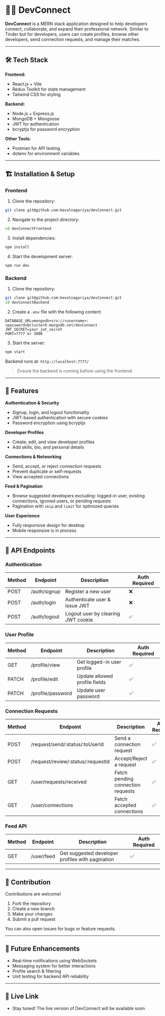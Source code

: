 # 👩‍💻 DevConnect

**DevConnect** is a MERN stack application designed to help developers connect, collaborate, and expand their professional network. Similar to Tinder but for developers, users can create profiles, browse other developers, send connection requests, and manage their matches.

---

## 🛠 Tech Stack

**Frontend:**
- React.js + Vite  
- Redux Toolkit for state management  
- Tailwind CSS for styling  

**Backend:**
- Node.js + Express.js  
- MongoDB + Mongoose  
- JWT for authentication  
- bcryptjs for password encryption  

**Other Tools:**
- Postman for API testing  
- dotenv for environment variables  

---

## 🏗️ Installation & Setup

### Frontend
1. Clone the repository:  
```bash
git clone git@github.com:kevalnagariya/devConnect.git
```
2. Navigate to the project directory:  
```bash
cd devConnectFrontend
```
3. Install dependencies:  
```bash
npm install
```
4. Start the development server:  
```bash
npm run dev
```

### Backend
1. Clone the repository:  
```bash
git clone git@github.com:kevalnagariya/devConnect.git
cd devConnectBackend
```
2. Create a `.env` file with the following content:  
```env
DATABASE_URL=mongodb+srv://<username>:<password>@cluster0.mongodb.net/devConnect
JWT_SECRET=your_jwt_secret
PORT=7777 or 3000
```
3. Start the server:  
```bash
npm start
```
Backend runs at: `http://localhost:7777/`  

> Ensure the backend is running before using the frontend.

---

## 📌 Features

**Authentication & Security**
- Signup, login, and logout functionality  
- JWT-based authentication with secure cookies  
- Password encryption using bcryptjs  

**Developer Profiles**
- Create, edit, and view developer profiles  
- Add skills, bio, and personal details  

**Connections & Networking**
- Send, accept, or reject connection requests  
- Prevent duplicate or self-requests  
- View accepted connections  

**Feed & Pagination**
- Browse suggested developers excluding: logged-in user, existing connections, ignored users, or pending requests  
- Pagination with `skip` and `limit` for optimized queries  

**User Experience**
- Fully responsive design for desktop 
- Mobile responsive is in process 

---

## 🚀 API Endpoints

### Authentication
| Method | Endpoint | Description | Auth Required |
|--------|---------|-------------|---------------|
| POST   | /auth/signup | Register a new user | ❌ |
| POST   | /auth/login | Authenticate user & issue JWT | ❌ |
| POST   | /auth/logout | Logout user by clearing JWT cookie | ✅ |

### User Profile
| Method | Endpoint | Description | Auth Required |
|--------|---------|-------------|---------------|
| GET    | /profile/view | Get logged-in user profile | ✅ |
| PATCH  | /profile/edit | Update allowed profile fields | ✅ |
| PATCH  | /profile/password | Update user password | ✅ |

### Connection Requests
| Method | Endpoint | Description | Auth Required |
|--------|---------|-------------|---------------|
| POST   | /request/send/:status/:toUserId | Send a connection request | ✅ |
| POST   | /request/review/:status/:requestId | Accept/Reject a request | ✅ |
| GET    | /user/requests/received | Fetch pending connection requests | ✅ |
| GET    | /user/connections | Fetch accepted connections | ✅ |

### Feed API
| Method | Endpoint | Description | Auth Required |
|--------|---------|-------------|---------------|
| GET    | /user/feed | Get suggested developer profiles with pagination | ✅ |

---

## 🤝 Contribution

Contributions are welcome!  
1. Fork the repository  
2. Create a new branch  
3. Make your changes  
4. Submit a pull request  

You can also open issues for bugs or feature requests.

---

## 📌 Future Enhancements

- Real-time notifications using WebSockets  
- Messaging system for better interactions  
- Profile search & filtering  
- Unit testing for backend API reliability  

---

## 📌 Live Link

- Stay tuned! The live version of DevConnect will be available soon
